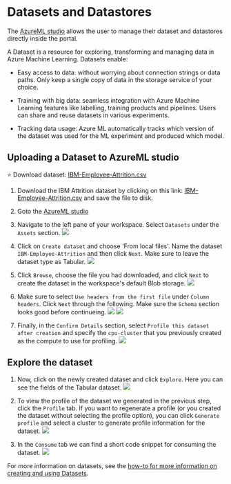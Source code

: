 # Datasets and Datastores

The [AzureML studio](https://ml.azure.com) allows the user to manage their dataset and datastores directly inside the portal. 

A Dataset is a resource for exploring, transforming and managing data in Azure Machine Learning. 
Datasets enable:

- Easy access to data: without worrying about connection strings or data paths. Only keep a single copy of data in the storage service of your choice.

- Training with big data: seamless integration with Azure Machine Learning features like labelling, training products and pipelines. Users can share and reuse datasets in various experiments.

- Tracking data usage: Azure ML automatically tracks which version of the dataset was used for the ML experiment and produced which model.


## Uploading a Dataset to AzureML studio

:star: Download dataset: [IBM-Employee-Attrition.csv](https://raw.githubusercontent.com/krisbock/azureml-workshop-2020/master/data/IBM-Employee-Attrition.csv)

1. Download the IBM Attrition dataset by clicking on this link: [IBM-Employee-Attrition.csv](https://raw.githubusercontent.com/krisbock/azureml-workshop-2020/master/data/IBM-Employee-Attrition.csv) and save the file to disk.

1. Goto the [AzureML studio](https://ml.azure.com)

1. Navigate to the left pane of your workspace. Select `Datasets` under the `Assets` section. 
![](images/datasets.png)

1. Click on `Create dataset` and choose 'From local files'. Name the dataset `IBM-Employee-Attrition` and then click `Next`. Make sure to leave the dataset type as Tabular.
![](images/from_local_files.png)

1. Click `Browse`, choose the file you had downloaded, and click `Next` to create the dataset in the workspace's default Blob storage.
![](images/upload.png)

1. Make sure to select `Use headers from the first file` under `Column headers`. Click `Next` through the following. Make sure the `Schema` section looks good before continueing.
![](images/check_headers.png)
![](images/check_schema.png)

1. Finally, in the `Confirm Details` section, select `Profile this dataset after creation` and specify the `cpu-cluster` that you previously created as the compute to use for profiling.
![](images/create_dataset.png)

## Explore the dataset

1. Now, click on the newly created dataset and click `Explore`. Here you can see the fields of the Tabular dataset.
![](images/dataset_explore.png)

1. To view the profile of the dataset we generated in the previous step, click the `Profile` tab. If you want to regenerate a profile (or you created the dataset without selecting the profile option), you can click `Generate profile` and select a cluster to generate profile information for the dataset.
![](images/view_profile.png)

1. In the `Consume` tab we can find a short code snippet for consuming the dataset.
![](images/consume_dataset.png)

For more information on datasets, see the [how-to for more information on creating and using Datasets](https://docs.microsoft.com/en-us/azure/machine-learning/service/how-to-create-register-datasets).
